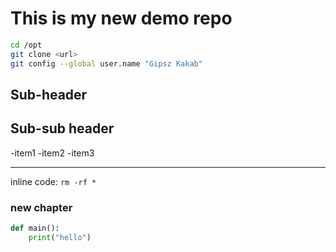 # This is my new demo repo

```bash
cd /opt
git clone <url>
git config --global user.name "Gipsz Kakab"
```

## Sub-header
## Sub-sub header
-item1
-item2
-item3

---

inline code: `rm -rf *`

### new chapter
``` python
def main():
    print("hello")
```

```